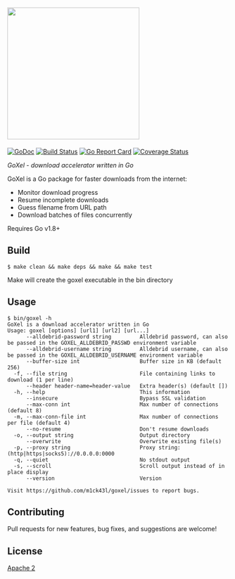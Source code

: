 # <img src="https://user-images.githubusercontent.com/918212/56085390-af18c780-5e42-11e9-9ae7-7ba453502ddb.png" width="300">


[![GoDoc](https://godoc.org/github.com/m1ck43l/goxel?status.svg)](https://godoc.org/github.com/m1ck43l/goxel) [![Build Status](https://travis-ci.org/m1ck43l/goxel.svg?branch=master)](https://travis-ci.org/m1ck43l/goxel/builds) [![Go Report Card](https://goreportcard.com/badge/github.com/m1ck43l/goxel)](https://goreportcard.com/report/github.com/m1ck43l/goxel) [![Coverage Status](https://coveralls.io/repos/github/m1ck43l/goxel/badge.svg?branch=master&_=0.11)](https://coveralls.io/github/m1ck43l/goxel?branch=master)


*GoXel - download accelerator written in Go*

GoXel is a Go package for faster downloads from the internet:

* Monitor download progress
* Resume incomplete downloads
* Guess filename from URL path
* Download batches of files concurrently

Requires Go v1.8+

## Build

```
$ make clean && make deps && make && make test
```

Make will create the goxel executable in the bin directory

## Usage

```
$ bin/goxel -h
GoXel is a download accelerator written in Go
Usage: goxel [options] [url1] [url2] [url...]
      --alldebrid-password string         Alldebrid password, can also be passed in the GOXEL_ALLDEBRID_PASSWD environment variable                                                                                 
      --alldebrid-username string         Alldebrid username, can also be passed in the GOXEL_ALLDEBRID_USERNAME environment variable                                                                               
      --buffer-size int                   Buffer size in KB (default 256)
  -f, --file string                       File containing links to download (1 per line)
      --header header-name=header-value   Extra header(s) (default [])
  -h, --help                              This information
      --insecure                          Bypass SSL validation
      --max-conn int                      Max number of connections (default 8)
  -m, --max-conn-file int                 Max number of connections per file (default 4)
      --no-resume                         Don't resume downloads
  -o, --output string                     Output directory
      --overwrite                         Overwrite existing file(s)
  -p, --proxy string                      Proxy string: (http|https|socks5)://0.0.0.0:0000
  -q, --quiet                             No stdout output
  -s, --scroll                            Scroll output instead of in place display
      --version                           Version

Visit https://github.com/m1ck43l/goxel/issues to report bugs.
```

## Contributing

Pull requests for new features, bug fixes, and suggestions are welcome!

## License

[Apache 2](https://github.com/m1ck43l/goxel/blob/master/LICENSE)
